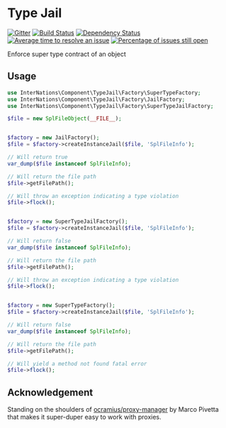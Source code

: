 # Type Jail

[![Gitter](https://badges.gitter.im/Join%20Chat.svg)](https://gitter.im/InterNations/type-jail?utm_source=badge&utm_medium=badge&utm_campaign=pr-badge&utm_content=badge) [![Build Status](https://travis-ci.org/InterNations/type-jail.svg?branch=master)](https://travis-ci.org/InterNations/type-jail) [![Dependency Status](https://www.versioneye.com/user/projects/54b2a9c12eea784acc000323/badge.svg?style=flat)](https://www.versioneye.com/user/projects/54b2a9c12eea784acc000323) [![Average time to resolve an issue](http://isitmaintained.com/badge/resolution/InterNations/type-jail.svg)](http://isitmaintained.com/project/InterNations/type-jail "Average time to resolve an issue") [![Percentage of issues still open](http://isitmaintained.com/badge/open/InterNations/type-jail.svg)](http://isitmaintained.com/project/InterNations/type-jail "Percentage of issues still open")

Enforce super type contract of an object

## Usage

```php
use InterNations\Component\TypeJail\Factory\SuperTypeFactory;
use InterNations\Component\TypeJail\Factory\JailFactory;
use InterNations\Component\TypeJail\Factory\SuperTypeJailFactory;

$file = new SplFileObject(__FILE__);


$factory = new JailFactory();
$file = $factory->createInstanceJail($file, 'SplFileInfo');

// Will return true
var_dump($file instanceof SplFileInfo);

// Will return the file path
$file->getFilePath();

// Will throw an exception indicating a type violation
$file->flock();


$factory = new SuperTypeJailFactory();
$file = $factory->createInstanceJail($file, 'SplFileInfo');

// Will return false
var_dump($file instanceof SplFileInfo);

// Will return the file path
$file->getFilePath();

// Will throw an exception indicating a type violation
$file->flock();


$factory = new SuperTypeFactory();
$file = $factory->createInstanceJail($file, 'SplFileInfo');

// Will return false
var_dump($file instanceof SplFileInfo);

// Will return the file path
$file->getFilePath();

// Will yield a method not found fatal error
$file->flock();
```

## Acknowledgement
Standing on the shoulders of [ocramius/proxy-manager](https://github.com/Ocramius/ProxyManager/) by Marco Pivetta that makes it super-duper easy to work with proxies.
